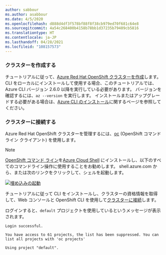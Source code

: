```yaml
---
author: sabbour
ms.author: asabbour
ms.date: 4/5/2020
ms.openlocfilehash: d888d4df3f578bf88f8f38cb979ed70f681c64e8
ms.sourcegitcommit: 4a54c268400b4158b78bb1d37235b79409cb5816
ms.translationtype: HT
ms.contentlocale: ja-JP
ms.lasthandoff: 04/28/2021
ms.locfileid: "108157573"
---
```

### <a name="create-the-cluster"></a>クラスターを作成する

チュートリアルに従って、[Azure Red Hat OpenShift クラスターを作成](../tutorial-create-cluster.md)します。 CLI をローカルにインストールして使用する場合、このチュートリアルでは、Azure CLI バージョン 2.6.0 以降を実行している必要があります。 バージョンを確認するには、`az --version` を実行します。 インストールまたはアップグレードする必要がある場合は、[Azure CLI のインストール](/cli/azure/install-azure-cli)に関するページを参照してください。

### <a name="connect-to-the-cluster"></a>クラスターに接続する

Azure Red Hat OpenShift クラスターを管理するには、[oc](https://docs.openshift.com/container-platform/4.7/cli_reference/openshift_cli/getting-started-cli.html) (OpenShift コマンドライン クライアント) を使用します。

> [!NOTE]
> [OpenShift コマンド ライン](../tutorial-connect-cluster.md)を[Azure Cloud Shell](https://shell.azure.com/) にインストールし、以下のすべてのコマンドライン操作に使用することをお勧めします。 shell.azure.com から、または次のリンクをクリックして、シェルを起動します。
>
> [![埋め込みの起動](/azure/includes/media/cloud-shell-try-it/hdi-launch-cloud-shell.png "Azure Cloud Shell を起動する")](https://shell.azure.com/bash)

チュートリアルに従って CLI をインストールし、クラスターの資格情報を取得して、Web コンソールと OpenShift CLI を使用して[クラスターに接続](../tutorial-connect-cluster.md)します。

ログインすると、`default` プロジェクトを使用しているというメッセージが表示されます。

```output
Login successful.

You have access to 61 projects, the list has been suppressed. You can list all projects with 'oc projects'

Using project "default".
```
